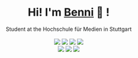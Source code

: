<div align="center">
	<h1>Hi! I'm <a href="https://mathletedev.github.io">Benni</a> 🐬 !</h1>
	<div>Student at the Hochschule für Medien in Stuttgart</div>
	<br />
	<a href="https://www.gnu.org/gnu/linux-and-gnu.en.html"><img src="https://img.shields.io/badge/OS-GNU/Linux-cdd6f4?style=flat&logo=gnu" /></a>
	<a href="https://manjaro.org/"><img src="https://img.shields.io/badge/DISTRO-Manjaro-74c7ec?style=flat&logo=manjaro" /></a>
	<a href="https://awesomewm.org/"><img src="https://img.shields.io/badge/DE-Xfce-eba0ac?style=flat&logo=c" /></a>
	<a href="https://neovim.io"><img src="https://img.shields.io/badge/EDITOR-Neovim-a6e3a1?style=flat&logo=neovim" /></a>
	<br />
	<a href="https://github.com/bennibm"><img src="https://img.shields.io/github/stars/bennibm?color=cdd6f4&label=GITHUB&style=flat&logo=github" /></a>
	<a href="mailto:benni.mehlbm@gmail.com/"><img src="https://img.shields.io/badge/EMAIL-benni.mehlbm@gmail.com-b4befe?style=flat&logo=protonmail" /></a>
	<a href="https://www.youtube.com/channel/UCUIrwgq38HjgrRPd9qhVm6A"><img src="https://img.shields.io/badge/YT-Benjamin Mehl-eba0ac?style=flat&logo=youtube" /></a>
	<br />
	<br />
	<!-- <img src="https://github-readme-stats.vercel.app/api?username=bennibm&theme=radical&hide_title=true&hide_rank=true&show_icons=true&include_all_commits=true&line_height=24&hide_border=true" /> -->
	<!-- <img src="https://github-readme-stats.vercel.app/api/top-langs/?username=bennibm&theme=radical&hide_title=true&langs_count=8&layout=compact&hide_border=true" /> -->
</div>
